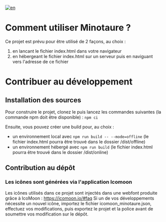 [![en](https://img.shields.io/badge/lang-en-red.svg)](https://github.com/uurshin/minotaure/blob/main/README-EN.md)
# Comment utiliser Minotaure ?

Ce projet est prévu pour être utilisé de 2 façons, au choix :

1. en lancant le fichier index.html dans votre navigateur
2. en hébergeant le fichier index.html sur un serveur puis en naviguant vers l'adresse de ce fichier

# Contribuer au développement
## Installation des sources
Pour construire le projet, clonez le puis lancez les commandes suivantes (la commande npm doit être disponible) :
 `npm ci`

Ensuite, vous pouvez créer une build pour, au choix :
- un environnement local avec `npm run build -- --mode=offline` (le fichier index.html pourra être trouvé dans le dossier /dist/offline)
- un environnement hébergé avec `npm run build` (le fichier index.html pourra être trouvé dans le dossier /dist/online)

## Contribution au dépôt
### Les icônes sont générées via l'application Icomoon
Les icônes utilisés dans ce projet sont injectés dans une webfont produite grâce à IcoMoon : https://icomoon.io/#faq
Si un de vos développements nécessite un nouvel icône, importez le fichier icomoon_minotaure.json, effectuez vos modifications, puis exportez le projet et la police avant de soumettre vos modification sur le dépôt.
